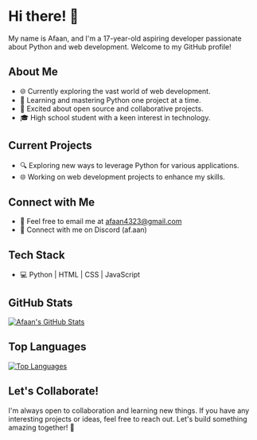 # Hi there! 👋

My name is Afaan, and I'm a 17-year-old aspiring developer passionate about Python and web development. Welcome to my GitHub profile!

## About Me
- 🌐 Currently exploring the vast world of web development.
- 🐍 Learning and mastering Python one project at a time.
- 🚀 Excited about open source and collaborative projects.
- 🎓 High school student with a keen interest in technology.

## Current Projects
- 🔍 Exploring new ways to leverage Python for various applications.
- 🌐 Working on web development projects to enhance my skills.

## Connect with Me
- 📧 Feel free to email me at afaan4323@gmail.com
- 👾 Connect with me on Discord (af.aan)
## Tech Stack
- 💻 Python | HTML | CSS | JavaScript

## GitHub Stats
[![Afaan's GitHub Stats](https://github-readme-stats.vercel.app/api?username=Afaan0001&show_icons=true&theme=radical)](https://github.com/Afaan0001)

## Top Languages
[![Top Languages](https://github-readme-stats.vercel.app/api/top-langs/?username=Afaan0001&layout=compact)](https://github.com/Afaan0001)

## Let's Collaborate!
I'm always open to collaboration and learning new things. If you have any interesting projects or ideas, feel free to reach out. Let's build something amazing together! 🚀
